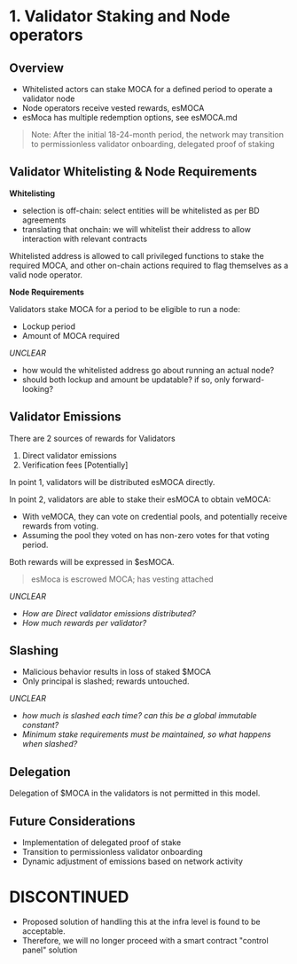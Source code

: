 # 1. Validator Staking and Node operators

## Overview

- Whitelisted actors can stake MOCA for a defined period to operate a validator node
- Node operators receive vested rewards, esMOCA
- esMoca has multiple redemption options, see esMOCA.md

> Note: After the initial 18-24-month period, the network may transition to permissionless validator onboarding, delegated proof of staking

## Validator Whitelisting & Node Requirements

**Whitelisting**

- selection is off-chain: select entities will be whitelisted as per BD agreements
- translating that onchain: we will whitelist their address to allow interaction with relevant contracts

Whitelisted address is allowed to call privileged functions to stake the required MOCA, and other on-chain actions required to flag themselves as a valid node operator.

**Node Requirements**

Validators stake MOCA for a period to be eligible to run a node:

- Lockup period
- Amount of MOCA required

*UNCLEAR*

- how would the whitelisted address go about running an actual node?
- should both lockup and amount be updatable? if so, only forward-looking?

## Validator Emissions

There are 2 sources of rewards for Validators

1. Direct validator emissions
2. Verification fees [Potentially]

In point 1, validators will be distributed esMOCA directly.

In point 2, validators are able to stake their esMOCA to obtain veMOCA:

- With veMOCA, they can vote on credential pools, and potentially receive rewards from voting.
- Assuming the pool they voted on has non-zero votes for that voting period.

Both rewards will be expressed in $esMOCA.
> esMoca is escrowed MOCA; has vesting attached

*UNCLEAR*

- *How are Direct validator emissions distributed?*
- *How much rewards per validator?*

## Slashing

- Malicious behavior results in loss of staked $MOCA
- Only principal is slashed; rewards untouched.

*UNCLEAR*

- *how much is slashed each time? can this be a global immutable constant?*
- *Minimum stake requirements must be maintained, so what happens when slashed?*

## Delegation

Delegation of $MOCA in the validators is not permitted in this model.

## Future Considerations

- Implementation of delegated proof of stake
- Transition to permissionless validator onboarding
- Dynamic adjustment of emissions based on network activity


# DISCONTINUED

- Proposed solution of handling this at the infra level is found to be acceptable.
- Therefore, we will no longer proceed with a smart contract "control panel" solution
